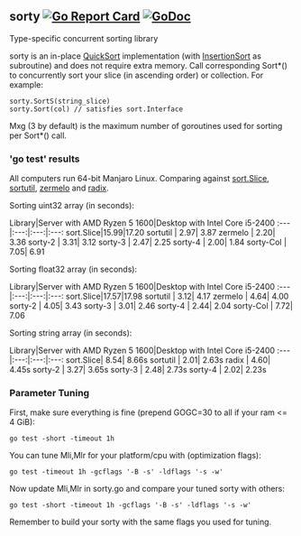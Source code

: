 ## sorty [![Go Report Card](https://goreportcard.com/badge/github.com/jfcg/sorty)](https://goreportcard.com/report/github.com/jfcg/sorty) [![GoDoc](https://godoc.org/github.com/jfcg/sorty?status.svg)](https://godoc.org/github.com/jfcg/sorty)
Type-specific concurrent sorting library

sorty is an in-place [QuickSort](https://en.wikipedia.org/wiki/Quicksort) implementation \(with [InsertionSort](https://en.wikipedia.org/wiki/Insertion_sort) as subroutine\) and does not require extra memory. Call corresponding Sort\*() to concurrently sort your slice (in ascending order) or collection. For example:
```
sorty.SortS(string_slice)
sorty.Sort(col) // satisfies sort.Interface
```
Mxg (3 by default) is the maximum number of goroutines used for sorting per Sort\*() call.

### 'go test' results
All computers run 64-bit Manjaro Linux. Comparing against [sort.Slice](https://golang.org/pkg/sort), [sortutil](https://github.com/twotwotwo/sorts), [zermelo](https://github.com/shawnsmithdev/zermelo) and [radix](https://github.com/yourbasic/radix).

Sorting uint32 array (in seconds):

Library|Server with AMD Ryzen 5 1600|Desktop with Intel Core i5-2400
:---|:---:|:---:|:---:
sort.Slice|15.99|17.20
sortutil  | 2.97| 3.87
zermelo   | 2.20| 3.36
sorty-2   | 3.31| 3.12
sorty-3   | 2.47| 2.25
sorty-4   | 2.00| 1.84
sorty-Col | 7.05| 6.91

Sorting float32 array (in seconds):

Library|Server with AMD Ryzen 5 1600|Desktop with Intel Core i5-2400
:---|:---:|:---:|:---:
sort.Slice|17.57|17.98
sortutil  | 3.12| 4.17
zermelo   | 4.64| 4.00
sorty-2   | 4.05| 3.43
sorty-3   | 3.01| 2.46
sorty-4   | 2.44| 2.04
sorty-Col | 7.72| 7.06

Sorting string array (in seconds):

Library|Server with AMD Ryzen 5 1600|Desktop with Intel Core i5-2400
:---|:---:|:---:|:---:
sort.Slice| 8.54| 8.66s
sortutil  | 2.01| 2.63s
radix     | 4.60| 4.45s
sorty-2   | 3.27| 3.65s
sorty-3   | 2.48| 2.73s
sorty-4   | 2.02| 2.23s

### Parameter Tuning
First, make sure everything is fine (prepend GOGC=30 to all if your ram <= 4 GiB):
```
go test -short -timeout 1h
```
You can tune Mli,Mlr for your platform/cpu with \(optimization flags\):
```
go test -timeout 1h -gcflags '-B -s' -ldflags '-s -w'
```
Now update Mli,Mlr in sorty.go and compare your tuned sorty with others:
```
go test -short -timeout 1h -gcflags '-B -s' -ldflags '-s -w'
```
Remember to build your sorty with the same flags you used for tuning.
